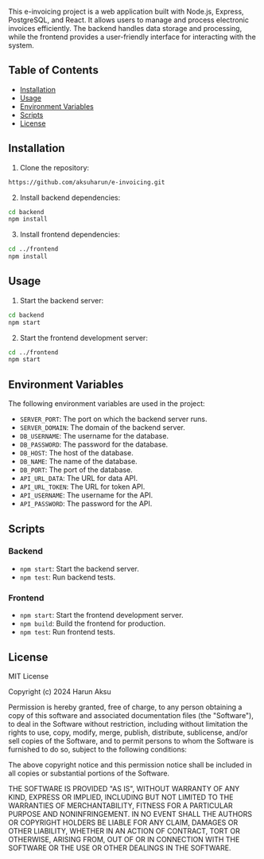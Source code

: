 This e-invoicing project is a web application built with Node.js, Express, PostgreSQL, and React. It allows users to manage and process electronic invoices efficiently. The backend handles data storage and processing, while the frontend provides a user-friendly interface for interacting with the system.

## Table of Contents

- [Installation](#installation)
- [Usage](#usage)
- [Environment Variables](#environment-variables)
- [Scripts](#scripts)
- [License](#license)

<a id="installation"></a>

## Installation
1. Clone the repository:

```sh
https://github.com/aksuharun/e-invoicing.git
```

2. Install backend dependencies:

```sh
cd backend
npm install
```

3. Install frontend dependencies:

```sh
cd ../frontend
npm install
```

<a id="usage"></a>

## Usage
1. Start the backend server:

```sh
cd backend
npm start
```

2. Start the frontend development server:

```sh
cd ../frontend
npm start
```


<a id="environment-variables"></a>

## Environment Variables
The following environment variables are used in the project:

- `SERVER_PORT`: The port on which the backend server runs.
- `SERVER_DOMAIN`: The domain of the backend server.
- `DB_USERNAME`: The username for the database.
- `DB_PASSWORD`: The password for the database.
- `DB_HOST`: The host of the database.
- `DB_NAME`: The name of the database.
- `DB_PORT`: The port of the database.
- `API_URL_DATA`: The URL for data API.
- `API_URL_TOKEN`: The URL for token API.
- `API_USERNAME`: The username for the API.
- `API_PASSWORD`: The password for the API.

<a id="scripts"></a>

## Scripts

### Backend

- `npm start`: Start the backend server.
- `npm test`: Run backend tests.

### Frontend

- `npm start`: Start the frontend development server.
- `npm build`: Build the frontend for production.
- `npm test`: Run frontend tests.

<a id="license"></a>

## License
MIT License

Copyright (c) 2024 Harun Aksu

Permission is hereby granted, free of charge, to any person obtaining a copy
of this software and associated documentation files (the "Software"), to deal
in the Software without restriction, including without limitation the rights
to use, copy, modify, merge, publish, distribute, sublicense, and/or sell
copies of the Software, and to permit persons to whom the Software is
furnished to do so, subject to the following conditions:

The above copyright notice and this permission notice shall be included in all
copies or substantial portions of the Software.

THE SOFTWARE IS PROVIDED "AS IS", WITHOUT WARRANTY OF ANY KIND, EXPRESS OR
IMPLIED, INCLUDING BUT NOT LIMITED TO THE WARRANTIES OF MERCHANTABILITY,
FITNESS FOR A PARTICULAR PURPOSE AND NONINFRINGEMENT. IN NO EVENT SHALL THE
AUTHORS OR COPYRIGHT HOLDERS BE LIABLE FOR ANY CLAIM, DAMAGES OR OTHER
LIABILITY, WHETHER IN AN ACTION OF CONTRACT, TORT OR OTHERWISE, ARISING FROM,
OUT OF OR IN CONNECTION WITH THE SOFTWARE OR THE USE OR OTHER DEALINGS IN THE
SOFTWARE.
